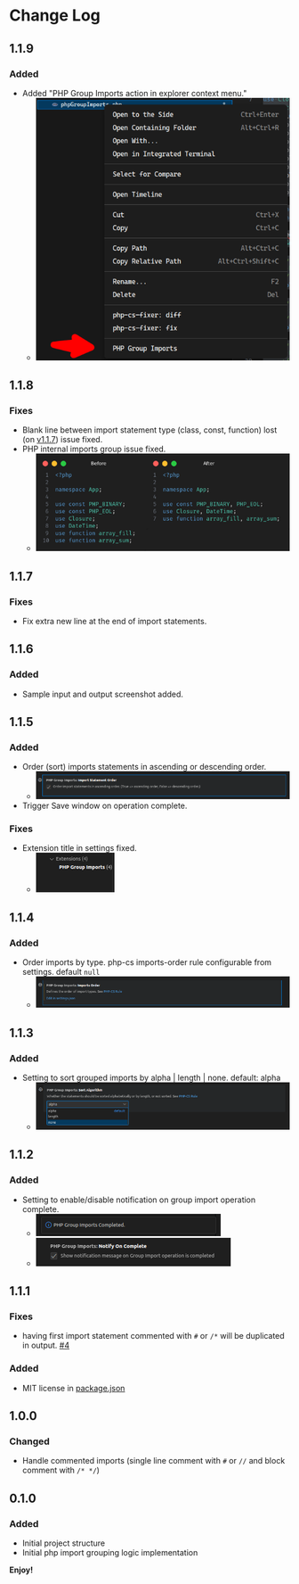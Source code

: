 # Change Log

## 1.1.9

### Added
  - Added "PHP Group Imports action in explorer context menu."
    - ![Action from context menu image](images/changelog/v1.1.9-added-1.png)

## 1.1.8

### Fixes
  - Blank line between import statement type (class, const, function) lost (on [v1.1.7](https://github.com/mrazinshaikh/php-group-imports-extension/releases/tag/v1.1.7)) issue fixed.
  - PHP internal imports group issue fixed.
    - ![PHP internal imports](images/changelog/v1.1.8-fixed-1.jpg)

## 1.1.7

### Fixes
  - Fix extra new line at the end of import statements.

## 1.1.6

### Added
  - Sample input and output screenshot added.

## 1.1.5

### Added
  - Order (sort) imports statements in ascending or descending order.
    - ![Import Statements Order](images/changelog/v1.1.5-added-1.png)
  - Trigger Save window on operation complete.

### Fixes
  - Extension title in settings fixed.
    - ![extension-title-fix-in-settings](images/changelog/v1.1.5-fixed-1.png)

## 1.1.4

### Added
  - Order imports by type. php-cs imports-order rule configurable from settings. default `null`
    - ![Import Order by type](images/changelog/v1.1.4-added-1.png)

## 1.1.3

### Added
  - Setting to sort grouped imports by alpha | length | none. default: alpha
    - ![Sort Algorithm](images/changelog/v1.1.3-added-1.png)

## 1.1.2

### Added
  - Setting to enable/disable notification on group import operation complete.
    - ![notification image](images/changelog/v1.1.2-added-1.png)
    - ![notification setting image](images/changelog/v1.1.2-added-2.png)


## 1.1.1

### Fixes
  - having first import statement commented with `#` or `/*` will be duplicated in output. [#4](https://github.com/mrazinshaikh/php-group-imports-extension/issues/4)

### Added
  - MIT license in [package.json](package.json#L7,15)


## 1.0.0

### Changed
- Handle commented imports (single line comment with `#` or `//` and block comment with `/* */`)


## 0.1.0

### Added
  - Initial project structure
  - Initial php import grouping logic implementation

**Enjoy!**